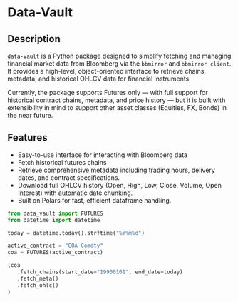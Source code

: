 # Data-Vault

## Description
`data-vault` is a Python package designed to simplify fetching and managing financial market data from Bloomberg via the `bbmirror` and `bbmirror client`.
It provides a high-level, object-oriented interface to retrieve chains, metadata, and historical OHLCV data for financial instruments.

Currently, the package supports Futures only — with full support for historical contract chains, metadata, and price history — but it is built with extensibility in mind to support other asset classes (Equities, FX, Bonds) in the near future.

## Features
- Easy-to-use interface for interacting with Bloomberg data
- Fetch historical futures chains
- Retrieve comprehensive metadata including trading hours, delivery dates, and contract specifications.
- Download full OHLCV history (Open, High, Low, Close, Volume, Open Interest) with automatic date chunking.
- Built on Polars for fast, efficient dataframe handling.


```python
from data_vault import FUTURES
from datetime import datetime

today = datetime.today().strftime("%Y%m%d")

active_contract = "COA Comdty"
coa = FUTURES(active_contract)

(coa
   .fetch_chains(start_date="19900101", end_date=today)
   .fetch_meta()
   .fetch_ohlc()
)

```
